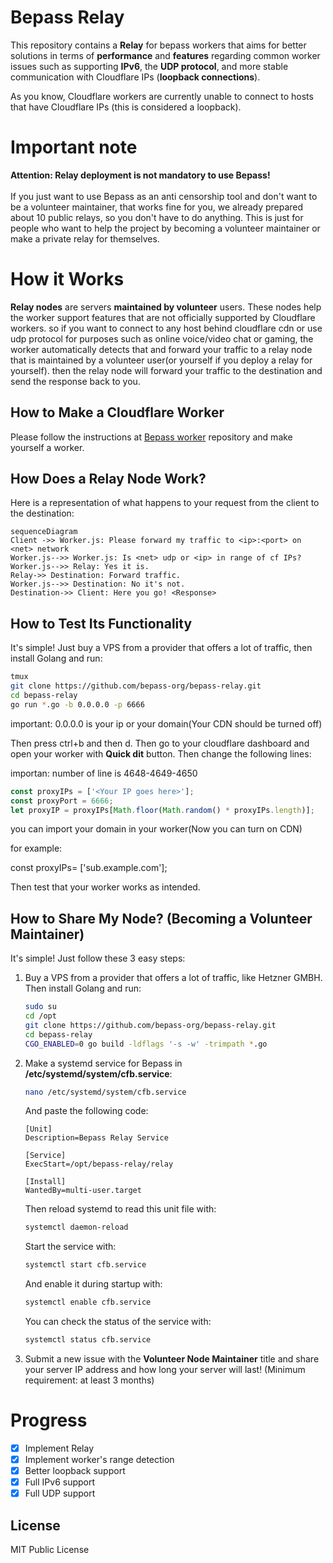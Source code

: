 # Bepass Relay

This repository contains a **Relay** for bepass workers that aims for better solutions in terms of **performance** and **features** regarding common worker issues such as supporting **IPv6**, the **UDP protocol**, and more stable communication with Cloudflare IPs (**loopback connections**).

As you know, Cloudflare workers are currently unable to connect to hosts that have Cloudflare IPs (this is considered a loopback).

# Important note

**Attention: Relay deployment is not mandatory to use Bepass!**\
\
If you just want to use Bepass as an anti censorship tool and don't want to be a volunteer maintainer, that works fine for you, we already prepared about 10 public relays, so you don't have to do anything. This is just for people who want to help the project by becoming a volunteer maintainer or make a private relay for themselves.

# How it Works

**Relay nodes** are servers **maintained by volunteer** users. These nodes help the worker support features that are not officially supported by Cloudflare workers.
so if you want to connect to any host behind cloudflare cdn or use udp protocol for purposes such as online voice/video chat or gaming, the worker automatically detects that and forward your 
traffic to a relay node that is maintained by a volunteer user(or yourself if you deploy a relay for yourself). then the relay node will forward your traffic to the destination and send the response back to you.

## How to Make a Cloudflare Worker

Please follow the instructions at [Bepass worker](https://github.com/bepass-org/bepass-worker) repository and make yourself a worker.

## How Does a Relay Node Work?

Here is a representation of what happens to your request from the client to the destination:

```mermaid
sequenceDiagram
Client ->> Worker.js: Please forward my traffic to <ip>:<port> on <net> network   
Worker.js-->> Worker.js: Is <net> udp or <ip> in range of cf IPs?  
Worker.js-->> Relay: Yes it is.
Relay->> Destination: Forward traffic.  
Worker.js-->> Destination: No it's not.
Destination->> Client: Here you go! <Response>
```


## How to Test Its Functionality

It's simple! Just buy a VPS from a provider that offers a lot of traffic, then install Golang and run:

```bash
tmux
git clone https://github.com/bepass-org/bepass-relay.git
cd bepass-relay
go run *.go -b 0.0.0.0 -p 6666 
```
important: 0.0.0.0 is your ip or your domain(Your CDN should be turned off)

Then press ctrl+b and then d. Then go to your cloudflare dashboard and open your worker with **Quick dit** button. Then change the following lines:

importan: number of line is 4648-4649-4650

```js  
const proxyIPs = ['<Your IP goes here>'];
const proxyPort = 6666;
let proxyIP = proxyIPs[Math.floor(Math.random() * proxyIPs.length)];
```
you can import your domain in your worker(Now you can turn on CDN)

for example:

const proxyIPs= ['sub.example.com'];

Then test that your worker works as intended.

## How to Share My Node? (Becoming a Volunteer Maintainer)

It's simple! Just follow these 3 easy steps:

1. Buy a VPS from a provider that offers a lot of traffic, like Hetzner GMBH. Then install Golang and run:

   ```bash    
   sudo su
   cd /opt
   git clone https://github.com/bepass-org/bepass-relay.git
   cd bepass-relay
   CGO_ENABLED=0 go build -ldflags '-s -w' -trimpath *.go
   ```

2. Make a systemd service for Bepass in **/etc/systemd/system/cfb.service**:

   ```bash
   nano /etc/systemd/system/cfb.service
   ```

   And paste the following code:
      ```
   	[Unit]
   	Description=Bepass Relay Service
   	
   	[Service]   
   	ExecStart=/opt/bepass-relay/relay
   	
   	[Install]
   	WantedBy=multi-user.target
      ```
   Then reload systemd to read this unit file with:
      ```bash
   	systemctl daemon-reload
      ```
   Start the service with:
      ```bash
   	systemctl start cfb.service
      ```
   And enable it during startup with:
      ```bash
   	systemctl enable cfb.service
      ```
   You can check the status of the service with:
      ```bash
   	systemctl status cfb.service
      ```
3. Submit a new issue with the **Volunteer Node Maintainer** title and share your server IP address and how long your server will last! (Minimum requirement: at least 3 months)

# Progress

- [x] Implement Relay
- [x] Implement worker's range detection
- [x] Better loopback support
- [x] Full IPv6 support
- [x] Full UDP support

## License

MIT Public License
